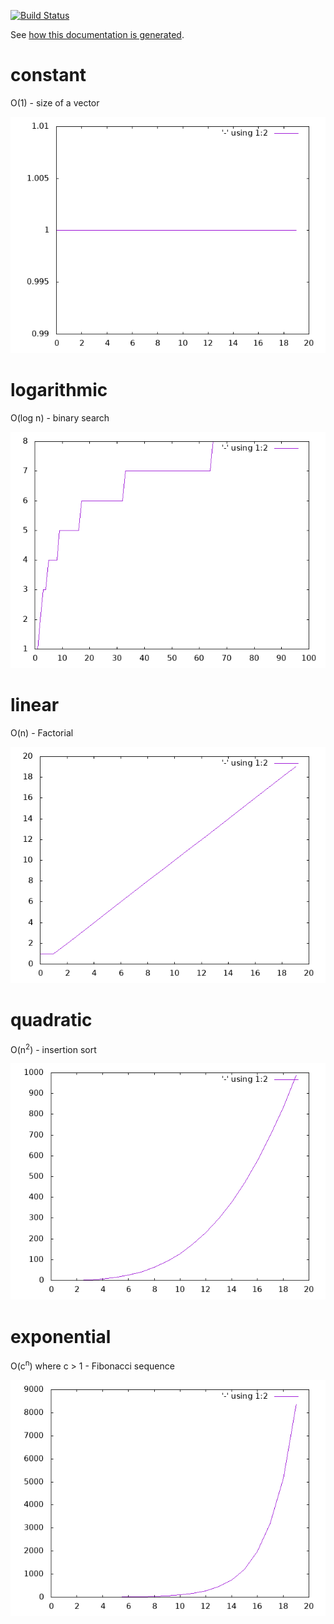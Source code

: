 [![Build
Status](https://travis-ci.org/deanturpin/bigo.svg?branch=master)](https://travis-ci.org/deanturpin/bigo)

See [how this documentation is generated](install.md).
# constant
O(1) - size of a vector

![](constant.png)
# logarithmic
O(log n) - binary search

![](logarithmic.png)
# linear
O(n) - Factorial

![](linear.png)
# quadratic
O(n<sup>2</sup>) - insertion sort

![](quadratic.png)
# exponential
O(c<sup>n</sup>) where c > 1 - Fibonacci sequence

![](exponential.png)
